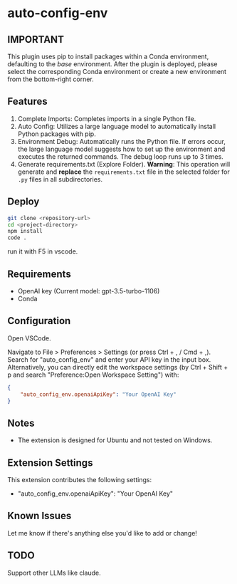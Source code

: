 # auto-config-env 

## IMPORTANT
This plugin uses pip to install packages within a Conda environment, defaulting to the *base* environment. 
After the plugin is deployed, please select the corresponding Conda environment or create a new environment from the bottom-right corner.
## Features
1. Complete Imports: Completes imports in a single Python file.
2. Auto Config:  Utilizes a large language model to automatically install Python packages with pip.
3. Environment Debug: Automatically runs the Python file. If errors occur, the large language model suggests how to set up the environment and executes the returned commands. The debug loop runs up to 3 times.
4. Generate requirements.txt (Explore Folder). **Warning**: This operation will generate and **replace** the `requirements.txt` file in the selected folder for `.py` files in all subdirectories.

<!-- 
Describe specific features of your extension including screenshots of your extension in action. Image paths are relative to this README file.

For example, if there is an image subfolder under your extension project workspace:

\!\[feature X\]\(images/feature-x.png\)

> Tip: Many popular extensions utilize animations. This is an excellent way to show off your extension! We recommend short, focused animations that are easy to follow.
-->

## Deploy
```sh
git clone <repository-url>
cd <project-directory>
npm install 
code .
```

run it with F5 in vscode.



## Requirements
- OpenAI key (Current model: gpt-3.5-turbo-1106)
- Conda

## Configuration
Open VSCode.

Navigate to File > Preferences > Settings (or press Ctrl + , / Cmd + ,).
Search for "auto_config_env" and enter your API key in the input box.
Alternatively, you can directly edit the workspace settings (by Ctrl + Shift + p and search "Preference:Open Workspace Setting") with:

```json
{
    "auto_config_env.openaiApiKey": "Your OpenAI Key"
}
```

## Notes
- The extension is designed for Ubuntu and not tested on Windows.


## Extension Settings

This extension contributes the following settings:

* "auto_config_env.openaiApiKey": "Your OpenAI Key"

<!-- Include if your extension adds any VS Code settings through the `contributes.configuration` extension point.

For example:

This extension contributes the following settings:

* `myExtension.enable`: Enable/disable this extension.
* `myExtension.thing`: Set to `blah` to do something. -->

## Known Issues


Let me know if there's anything else you'd like to add or change!

<!-- ## Release Notes -->


## TODO
Support other LLMs like claude. 
<!-- Json {"id","header","filename","去掉header的code",project:"[path]content\n\n\n [path]|content"} -->

